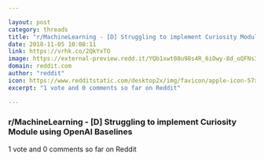 ```yaml
---

layout: post
category: threads
title: "r/MachineLearning - [D] Struggling to implement Curiosity Module using OpenAI Baselines"
date: 2018-11-05 10:08:11
link: https://vrhk.co/2QkYxTO
image: https://external-preview.redd.it/YQb1xwt08u98s4R_6iOwy-8d_oQFNsIj1MMaOgH4Xlc.jpg?auto=webp&s=dd63ff454d986a1890338be9d703606472dc34eb
domain: reddit.com
author: "reddit"
icon: https://www.redditstatic.com/desktop2x/img/favicon/apple-icon-57x57.png
excerpt: "1 vote and 0 comments so far on Reddit"

---
```


### r/MachineLearning - [D] Struggling to implement Curiosity Module using OpenAI Baselines

1 vote and 0 comments so far on Reddit